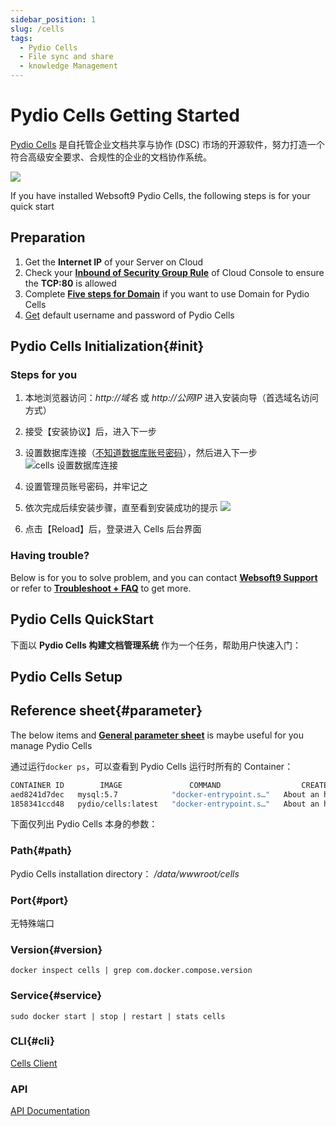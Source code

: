 ```yaml
---
sidebar_position: 1
slug: /cells
tags:
  - Pydio Cells
  - File sync and share
  - knowledge Management
---
```


# Pydio Cells Getting Started

 [Pydio Cells](https://pydio.com/) 是自托管企业文档共享与协作 (DSC) 市场的开源软件，努力打造一个符合高级安全要求、合规性的企业的文档协作系统。  

![](http://libs.websoft9.com/Websoft9/DocsPicture/en/cells/cells-gui-websoft9.png)

If you have installed Websoft9 Pydio Cells, the following steps is for your quick start

## Preparation

1. Get the **Internet IP** of your Server on Cloud
2. Check your **[Inbound of Security Group Rule](./administrator/firewall#security)** of Cloud Console to ensure the **TCP:80** is allowed
3. Complete **[Five steps for Domain](./administrator/domain_step)** if you want to use Domain for Pydio Cells
4. [Get](./user/credentials) default username and password of Pydio Cells


## Pydio Cells Initialization{#init}

### Steps for you

1. 本地浏览器访问：*http://域名* 或 *http://公网IP* 进入安装向导（首选域名访问方式）
   
2. 接受【安装协议】后，进入下一步  

4. 设置数据库连接（[不知道数据库账号密码](./user/credentials)），然后进入下一步
   ![cells 设置数据库连接](http://libs.websoft9.com/Websoft9/DocsPicture/en/cells/cells-installdbconfig-websoft9.png)

5. 设置管理员账号密码，并牢记之

6. 依次完成后续安装步骤，直至看到安装成功的提示
   ![](http://libs.websoft9.com/Websoft9/DocsPicture/en/cells/cells-installdbss-websoft9.png)

7. 点击【Reload】后，登录进入 Cells 后台界面

### Having trouble?

Below is for you to solve problem, and you can contact **[Websoft9 Support](./helpdesk)** or refer to **[Troubleshoot + FAQ](./faq#setup)** to get more.  


## Pydio Cells QuickStart

下面以 **Pydio Cells 构建文档管理系统** 作为一个任务，帮助用户快速入门：

## Pydio Cells Setup

## Reference sheet{#parameter}

The below items and **[General parameter sheet](./administrator/parameter)** is maybe useful for you manage Pydio Cells

通过运行`docker ps`，可以查看到 Pydio Cells 运行时所有的 Container：

```bash
CONTAINER ID        IMAGE               COMMAND                  CREATED             STATUS              PORTS                                NAMES
aed8241d7dec   mysql:5.7            "docker-entrypoint.s…"   About an hour ago   Up About an hour   0.0.0.0:3306->3306/tcp, :::3306->3306/tcp, 33060/tcp   cells-db
1858341ccd48   pydio/cells:latest   "docker-entrypoint.s…"   About an hour ago   Up About an hour   0.0.0.0:9001->8080/tcp, :::9001->8080/tcp              cells
```


下面仅列出 Pydio Cells 本身的参数：

### Path{#path}

Pydio Cells installation directory： */data/wwwroot/cells*  

### Port{#port}

无特殊端口

### Version{#version}

```shell
docker inspect cells | grep com.docker.compose.version
```

### Service{#service}

```shell
sudo docker start | stop | restart | stats cells
```

### CLI{#cli}

[Cells Client](https://pydio.com/en/docs/developer-guide/cells-client)

### API

[API Documentation](https://pydio.com/en/docs/developer-guide)

